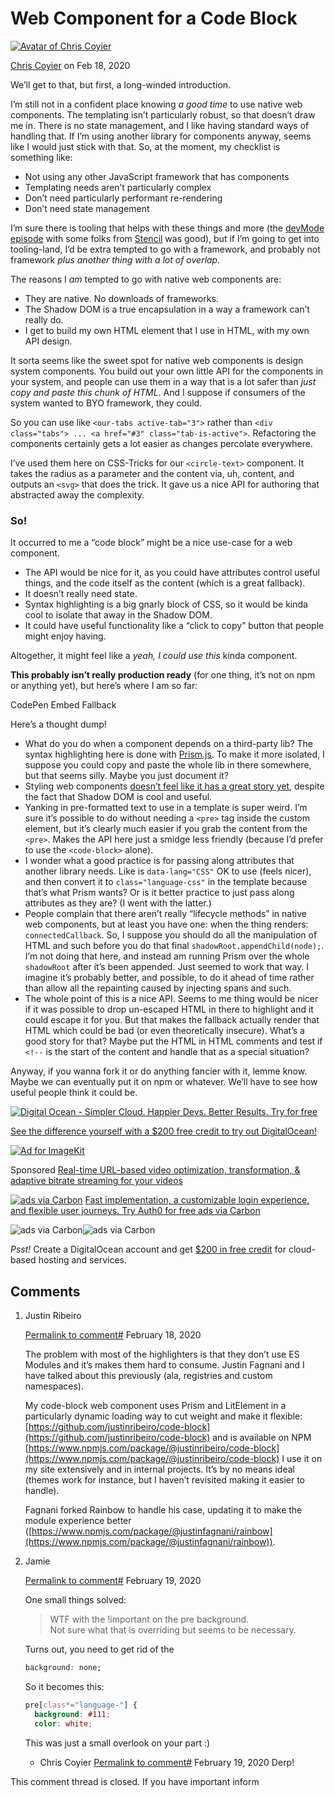 # Web Component for a Code Block

[![Avatar of Chris Coyier](https://secure.gravatar.com/avatar/8081b26e05bb4354f7d65ffc34cbbd67?s=80&d=retro&r=pg)](https://css-tricks.com/author/chriscoyier/)

[Chris Coyier](https://css-tricks.com/author/chriscoyier/) on Feb 18, 2020

We’ll get to that, but first, a long-winded introduction.

I’m still not in a confident place knowing _a good time_ to use native web components. The templating isn’t particularly robust, so that doesn’t draw me in. There is no state management, and I like having standard ways of handling that. If I’m using another library for components anyway, seems like I would just stick with that. So, at the moment, my checklist is something like:

-   Not using any other JavaScript framework that has components
-   Templating needs aren’t particularly complex
-   Don’t need particularly performant re-rendering
-   Don’t need state management

I’m sure there is tooling that helps with these things and more (the [devMode episode](https://devmode.fm/episodes/framework-agnostic-web-components-with-stencil) with some folks from [Stencil](https://stenciljs.com/) was good), but if I’m going to get into tooling-land, I’d be extra tempted to go with a framework, and probably not framework _plus another thing with a lot of overlap._

The reasons I _am_ tempted to go with native web components are:

-   They are native. No downloads of frameworks.
-   The Shadow DOM is a true encapsulation in a way a framework can’t really do.
-   I get to build my own HTML element that I use in HTML, with my own API design.

It sorta seems like the sweet spot for native web components is design system components. You build out your own little API for the components in your system, and people can use them in a way that is a lot safer than _just copy and paste this chunk of HTML_. And I suppose if consumers of the system wanted to BYO framework, they could.

So you can use like `<our-tabs active-tab="3">` rather than `<div class="tabs"> ... <a href="#3" class="tab-is-active">`. Refactoring the components certainly gets a lot easier as changes percolate everywhere.

I’ve used them here on CSS-Tricks for our `<circle-text>` component. It takes the radius as a parameter and the content via, uh, content, and outputs an `<svg>` that does the trick. It gave us a nice API for authoring that abstracted away the complexity.

### [](https://css-tricks.com/web-component-for-a-code-block/#aa-so)So!

It occurred to me a “code block” might be a nice use-case for a web component.

-   The API would be nice for it, as you could have attributes control useful things, and the code itself as the content (which is a great fallback).
-   It doesn’t really need state.
-   Syntax highlighting is a big gnarly block of CSS, so it would be kinda cool to isolate that away in the Shadow DOM.
-   It could have useful functionality like a “click to copy” button that people might enjoy having.

Altogether, it might feel like a _yeah, I could use this_ kinda component.

**This probably isn’t really production ready** (for one thing, it’s not on npm or anything yet), but here’s where I am so far:

CodePen Embed Fallback

Here’s a thought dump!

-   What do you do when a component depends on a third-party lib? The syntax highlighting here is done with [Prism.js](https://prismjs.com/). To make it more isolated, I suppose you could copy and paste the whole lib in there somewhere, but that seems silly. Maybe you just document it?
-   Styling web components [doesn’t feel like it has a great story yet](https://css-tricks.com/thinking-through-styling-options-for-web-components/), despite the fact that Shadow DOM is cool and useful.
-   Yanking in pre-formatted text to use in a template is super weird. I’m sure it’s possible to do without needing a `<pre>` tag inside the custom element, but it’s clearly much easier if you grab the content from the `<pre>`. Makes the API here just a smidge less friendly (because I’d prefer to use the `<code-block>` alone).
-   I wonder what a good practice is for passing along attributes that another library needs. Like is `data-lang="CSS"` OK to use (feels nicer), and then convert it to `class="language-css"` in the template because that’s what Prism wants? Or is it better practice to just pass along attributes as they are? (I went with the latter.)
-   People complain that there aren’t really “lifecycle methods” in native web components, but at least you have one: when the thing renders: `connectedCallback`. So, I suppose you should do all the manipulation of HTML and such before you do that final `shadowRoot.appendChild(node);`. I’m not doing that here, and instead am running Prism over the whole `shadowRoot` after it’s been appended. Just seemed to work that way. I imagine it’s probably better, and possible, to do it ahead of time rather than allow all the repainting caused by injecting spans and such.
-   The whole point of this is a nice API. Seems to me thing would be nicer if it was possible to drop un-escaped HTML in there to highlight and it could escape it for you. But that makes the fallback actually render that HTML which could be bad (or even theoretically insecure). What’s a good story for that? Maybe put the HTML in HTML comments and test if `<!--` is the start of the content and handle that as a special situation?

Anyway, if you wanna fork it or do anything fancier with it, lemme know. Maybe we can eventually put it on npm or whatever. We’ll have to see how useful people think it could be.

[![Digital Ocean - Simpler Cloud. Happier Devs. Better Results. Try for free](https://css-tricks.com/wp-content/uploads/2022/10/SimplerCloudHappierDevsRight.jpg)](https://try.digitalocean.com/css-tricks/?utm_medium=content_acq&utm_source=css-tricks&utm_campaign=global_brand_ad_en&utm_content=conversion_rightpane_simplercloudhappierdevs)

[See the difference yourself with a $200 free credit to try out DigitalOcean!](https://try.digitalocean.com/css-tricks/?utm_medium=content_acq&utm_source=css-tricks&utm_campaign=global_brand_ad_en&utm_content=conversion_rightpane_simplercloudhappierdevs)

[![Ad for ImageKit](https://static4.buysellads.net/uu/7/149579/1714152803-CSS-tricks_creatives.png)](https://srv.buysellads.com/ads/click/x/GTND427JCEBDLKJ7C67LYKQUC6BIT2QICYYDTZ3JCAYIV5QNF67I5KJKC6SICKJNCKBIVK3LCWSILKJLCAADLKJKC6SI423MCVBI6K3EHJNCLSIZ)

Sponsored [Real-time URL-based video optimization, transformation, & adaptive bitrate streaming for your videos](https://srv.buysellads.com/ads/click/x/GTND427JCEBDLKJ7C67LYKQUC6BIT2QICYYDTZ3JCAYIV5QNF67I5KJKC6SICKJNCKBIVK3LCWSILKJLCAADLKJKC6SI423MCVBI6K3EHJNCLSIZ)

[![ads via Carbon](https://srv.carbonads.net/static/30242/719965462940ad21c4bd0152867ef8e38cb4fc3f)](https://srv.carbonads.net/ads/click/x/GTND427JCEBIV27MFTBLYKQUC6BIT2QWCTBDCZ3JCAYIV5QNF67IE27KC6SICKJNCKBIVK3LCWSILKJLCAAITKQKC6SI423MCVBI6K3EHJNCLSIZ) [ Fast implementation, a customizable login experience, and flexible user journeys. Try Auth0 for free ](https://srv.carbonads.net/ads/click/x/GTND427JCEBIV27MFTBLYKQUC6BIT2QWCTBDCZ3JCAYIV5QNF67IE27KC6SICKJNCKBIVK3LCWSILKJLCAAITKQKC6SI423MCVBI6K3EHJNCLSIZ) [ads via Carbon](http://carbonads.net/?utm_source=csstrickscom&utm_medium=ad_via_link&utm_campaign=in_unit&utm_term=carbon)

![ads via Carbon](https://segment.prod.bidr.io/associate-segment?buzz_key=dsp&segment_key=dsp-19103)![ads via Carbon](https://secure.adnxs.com/seg?add=37012074&t=2)

_Psst!_ Create a DigitalOcean account and get [$200 in free credit](https://try.digitalocean.com/css-tricks/?utm_medium=content_acq&utm_source=css-tricks&utm_campaign=global_brand_ad_en&utm_content=conversion_postarticle_psst) for cloud-based hosting and services.

## Comments

1. Justin Ribeiro

    [Permalink to comment#](https://css-tricks.com/web-component-for-a-code-block/#comment-1754509) February 18, 2020

    The problem with most of the highlighters is that they don’t use ES Modules and it’s makes them hard to consume. Justin Fagnani and I have talked about this previously (ala, registries and custom namespaces).

    My code-block web component uses Prism and LitElement in a particularly dynamic loading way to cut weight and make it flexible: [https://github.com/justinribeiro/code-block](https://github.com/justinribeiro/code-block) and is available on NPM [https://www.npmjs.com/package/@justinribeiro/code-block](https://www.npmjs.com/package/@justinribeiro/code-block) I use it on my site extensively and in internal projects. It’s by no means ideal (themes work for instance, but I haven’t revisited making it easier to handle).

    Fagnani forked Rainbow to handle his case, updating it to make the module experience better ([https://www.npmjs.com/package/@justinfagnani/rainbow](https://www.npmjs.com/package/@justinfagnani/rainbow)).

2. Jamie

    [Permalink to comment#](https://css-tricks.com/web-component-for-a-code-block/#comment-1754525) February 19, 2020

    One small things solved:

    > WTF with the !important on the pre background.  
    > Not sure what that is overriding but seems to be necessary.

    Turns out, you need to get rid of the

    ```css
    background: none;
    ```

    So it becomes this:

    ```css
    pre[class*="language-"] {
      background: #111;
      color: white;
    ```

    This was just a small overlook on your part :)

    - Chris Coyier
      [Permalink to comment#](https://css-tricks.com/web-component-for-a-code-block/#comment-1754540) February 19, 2020
      Derp!

This comment thread is closed. If you have important inform
